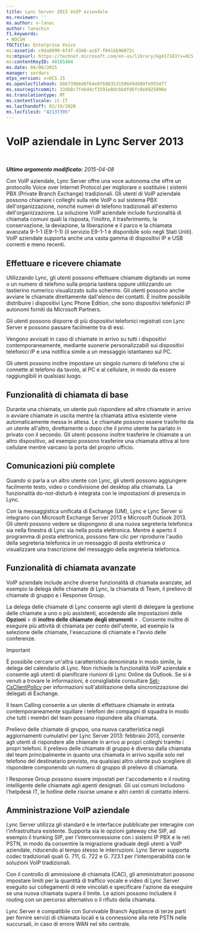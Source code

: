 ```yaml
---
title: Lync Server 2013 VoIP aziendale
ms.reviewer: ''
ms.author: v-lanac
author: lanachin
f1.keywords:
- NOCSH
TOCTitle: Enterprise Voice
ms:assetid: c9da8099-6f4f-4346-ac67-f041bb96072c
ms:mtpsurl: https://technet.microsoft.com/en-us/library/Gg417163(v=OCS.15)
ms:contentKeyID: 48185404
ms.date: 04/08/2015
manager: serdars
mtps_version: v=OCS.15
ms.openlocfilehash: bbb739b6d0f64e8f6983531506494989fe9554f7
ms.sourcegitcommit: 33db8c7febd4cf1591e8dcbbdfd6fc8e8925896e
ms.translationtype: MT
ms.contentlocale: it-IT
ms.lasthandoff: 02/19/2020
ms.locfileid: "42137395"
---
```

<div data-xmlns="http://www.w3.org/1999/xhtml">

<div class="topic" data-xmlns="http://www.w3.org/1999/xhtml" data-msxsl="urn:schemas-microsoft-com:xslt" data-cs="http://msdn.microsoft.com/">

<div data-asp="https://msdn2.microsoft.com/asp">

# <a name="enterprise-voice-in-lync-server-2013"></a>VoIP aziendale in Lync Server 2013

</div>

<div id="mainSection">

<div id="mainBody">

<span> </span>

_**Ultimo argomento modificato:** 2015-04-08_

Con VoIP aziendale, Lync Server offre una voce autonoma che offre un protocollo Voice over Internet Protocol per migliorare o sostituire i sistemi PBX (Private Branch Exchange) tradizionali. Gli utenti di VoIP aziendale possono chiamare i colleghi sulla rete VoIP o sul sistema PBX dell'organizzazione, nonché numeri di telefono tradizionali all'esterno dell'organizzazione. La soluzione VoIP aziendale include funzionalità di chiamata comuni quali la risposta, l'inoltro, il trasferimento, la conservazione, la deviazione, la liberazione e il parco e la chiamata avanzata 9-1-1 (E9-1-1) (il servizio E9-1-1 è disponibile solo negli Stati Uniti). VoIP aziendale supporta anche una vasta gamma di dispositivi IP e USB correnti e meno recenti.

<div>

## <a name="placing-and-receiving-calls"></a>Effettuare e ricevere chiamate

Utilizzando Lync, gli utenti possono effettuare chiamate digitando un nome o un numero di telefono sulla propria tastiera oppure utilizzando un tastierino numerico visualizzato sullo schermo. Gli utenti possono anche avviare le chiamate direttamente dall'elenco dei contatti. È inoltre possibile distribuire i dispositivi Lync Phone Edition, che sono dispositivi telefonici IP autonomi forniti da Microsoft Partners.

Gli utenti possono disporre di più dispositivi telefonici registrati con Lync Server e possono passare facilmente tra di essi.

Vengono avvisati in caso di chiamate in arrivo su tutti i dispositivi contemporaneamente, mediante suonerie personalizzabili sui dispositivi telefonici IP e una notifica simile a un messaggio istantaneo sul PC.

Gli utenti possono inoltre impostare un singolo numero di telefono che si connette al telefono da tavolo, al PC e al cellulare, in modo da essere raggiungibili in qualsiasi luogo.

</div>

<div>

## <a name="basic-call-features"></a>Funzionalità di chiamata di base

Durante una chiamata, un utente può rispondere ad altre chiamate in arrivo o avviare chiamate in uscita mentre la chiamata attiva esistente viene automaticamente messa in attesa. Le chiamate possono essere trasferite da un utente all'altro, direttamente o dopo che il primo utente ha parlato in privato con il secondo. Gli utenti possono inoltre trasferire le chiamate a un altro dispositivo, ad esempio possono trasferire una chiamata attiva al loro cellulare mentre varcano la porta del proprio ufficio.

</div>

<div>

## <a name="richer-communications"></a>Comunicazioni più complete

Quando si parla a un altro utente con Lync, gli utenti possono aggiungere facilmente testo, video o condivisione del desktop alla chiamata. La funzionalità do-not-disturb è integrata con le impostazioni di presenza in Lync.

Con la messaggistica unificata di Exchange (UM), Lync e Lync Server si integrano con Microsoft Exchange Server 2013 e Microsoft Outlook 2013. Gli utenti possono vedere se dispongono di una nuova segreteria telefonica sia nella finestra di Lync sia nella posta elettronica. Mentre è aperto il programma di posta elettronica, possono fare clic per riprodurre l'audio della segreteria telefonica in un messaggio di posta elettronica o visualizzare una trascrizione del messaggio della segreteria telefonica.

</div>

<div>

## <a name="advanced-calling-features"></a>Funzionalità di chiamata avanzate

VoIP aziendale include anche diverse funzionalità di chiamata avanzate, ad esempio la delega delle chiamate di Lync, la chiamata di Team, il prelievo di chiamate di gruppo e i Response Group.

La delega delle chiamate di Lync consente agli utenti di delegare la gestione delle chiamate a uno o più assistenti, accedendo alle impostazioni delle **Opzioni** \> di **inoltro delle chiamate** **degli strumenti** \> . Consente inoltre di eseguire più attività di chiamata per conto dell'utente, ad esempio la selezione delle chiamate, l'esecuzione di chiamate e l'avvio delle conferenze.

<div>


> [!IMPORTANT]  
> È possibile cercare un'altra caratteristica denominata in modo simile, la delega del calendario di Lync. Non richiede la funzionalità VoIP aziendale e consente agli utenti di pianificare riunioni di Lync Online da Outlook. Se si è venuti a trovare le informazioni, è consigliabile consultare <A href="https://docs.microsoft.com/powershell/module/skype/Set-CsClientPolicy">Set-CsClientPolicy</A> per informazioni sull'abilitazione della sincronizzazione dei delegati di Exchange.



</div>

Il team Calling consente a un utente di effettuare chiamate in entrata contemporaneamente squillare i telefoni dei compagni di squadra in modo che tutti i membri del team possano rispondere alla chiamata.

Prelievo delle chiamate di gruppo, una nuova caratteristica negli aggiornamenti cumulativi per Lync Server 2013: febbraio 2013, consente agli utenti di rispondere alle chiamate in arrivo ai propri colleghi tramite i propri telefoni. Il prelievo delle chiamate di gruppo è diverso dalla chiamata del team principalmente in quanto una chiamata in arrivo squilla solo nel telefono del destinatario previsto, ma qualsiasi altro utente può scegliere di rispondere componendo un numero di gruppo di prelievo di chiamata.

I Response Group possono essere impostati per l'accodamento e il routing intelligente delle chiamate agli agenti designati. Gli usi comuni includono l'helpdesk IT, le hotline delle risorse umane e altri centri di contatto interni.

</div>

<div>

## <a name="enterprise-voice-administration"></a>Amministrazione VoIP aziendale

Lync Server utilizza gli standard e le interfacce pubblicate per interagire con l'infrastruttura esistente. Supporta sia le opzioni gateway che SIP, ad esempio il trunking SIP, per l'interconnessione con i sistemi IP PBX e le reti PSTN, in modo da consentire la migrazione graduale degli utenti a VoIP aziendale, riducendo al tempo stesso le interruzioni. Lync Server supporta codec tradizionali quali G. 711, G. 722 e G. 723.1 per l'interoperabilità con le soluzioni VoIP tradizionali.

Con il controllo di ammissione di chiamata (CAC), gli amministratori possono impostare limiti per la quantità di traffico vocale e video di Lync Server eseguito sui collegamenti di rete vincolati e specificare l'azione da eseguire se una nuova chiamata supera il limite. Le azioni possono includere il routing con un percorso alternativo o il rifiuto della chiamata.

Lync Server è compatibile con Survivable Branch Appliance di terze parti per fornire servizi di chiamata locali e la connessione alla rete PSTN nelle succursali, in caso di errore WAN nel sito centrale.

</div>

</div>

<span> </span>

</div>

</div>

</div>


